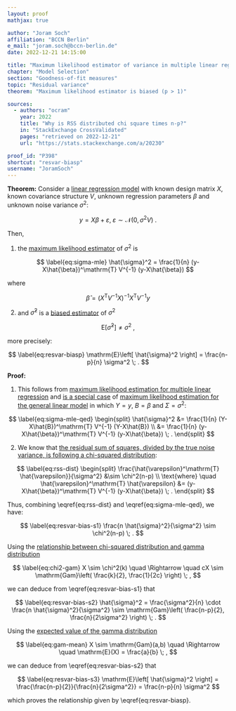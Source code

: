 ```yaml
---
layout: proof
mathjax: true

author: "Joram Soch"
affiliation: "BCCN Berlin"
e_mail: "joram.soch@bccn-berlin.de"
date: 2022-12-21 14:15:00

title: "Maximum likelihood estimator of variance in multiple linear regression is biased"
chapter: "Model Selection"
section: "Goodness-of-fit measures"
topic: "Residual variance"
theorem: "Maximum likelihood estimator is biased (p > 1)"

sources:
  - authors: "ocram"
    year: 2022
    title: "Why is RSS distributed chi square times n-p?"
    in: "StackExchange CrossValidated"
    pages: "retrieved on 2022-12-21"
    url: "https://stats.stackexchange.com/a/20230"

proof_id: "P398"
shortcut: "resvar-biasp"
username: "JoramSoch"
---
```



**Theorem:** Consider a [linear regression model](/D/mlr) with known design matrix $X$, known covariance structure $V$, unknown regression parameters $\beta$ and unknown noise variance $\sigma^2$:

$$ \label{eq:mlr}
y = X\beta + \varepsilon, \; \varepsilon \sim \mathcal{N}(0, \sigma^2 V) \; .
$$

Then,

1) the [maximum likelihood estimator](/D/mle) of $\sigma^2$ is

$$ \label{eq:sigma-mle}
\hat{\sigma}^2 = \frac{1}{n} (y-X\hat{\beta})^\mathrm{T} V^{-1} (y-X\hat{\beta})
$$

where

$$ \label{eq:beta-mle}
\hat{\beta} = (X^\mathrm{T} V^{-1} X)^{-1} X^\mathrm{T} V^{-1} y
$$

2) and $\hat{\sigma}^2$ is a [biased estimator](/D/est-bias) of $\sigma^2$

$$ \label{eq:resvar-var}
\mathrm{E}\left[ \hat{\sigma}^2 \right] \neq \sigma^2 \; ,
$$

more precisely:

$$ \label{eq:resvar-biasp}
\mathrm{E}\left[ \hat{\sigma}^2 \right] = \frac{n-p}{n} \sigma^2 \; .
$$


**Proof:** 

1) This follows from [maximum likelihood estimation for multiple linear regression](/P/mlr-mle) and [is a special case](/P/mlr-glm) of [maximum likelihood estimation for the general linear model](/P/glm-mle) in which $Y = y$, $B = \beta$ and $\Sigma = \sigma^2$:

$$ \label{eq:sigma-mle-qed}
\begin{split}
\hat{\sigma}^2 &= \frac{1}{n} (Y-X\hat{B})^\mathrm{T} V^{-1} (Y-X\hat{B}) \\
&= \frac{1}{n} (y-X\hat{\beta})^\mathrm{T} V^{-1} (y-X\hat{\beta}) \; .
\end{split}
$$

2) We know that [the residual sum of squares, divided by the true noise variance, is following a chi-squared distribution](/P/mlr-rssdist):

$$ \label{eq:rss-dist}
\begin{split}
\frac{\hat{\varepsilon}^\mathrm{T} \hat{\varepsilon}}{\sigma^2} &\sim \chi^2(n-p) \\
\text{where} \quad \hat{\varepsilon}^\mathrm{T} \hat{\varepsilon} &= (y-X\hat{\beta})^\mathrm{T} V^{-1} (y-X\hat{\beta}) \; .
\end{split}
$$

Thus, combining \eqref{eq:rss-dist} and \eqref{eq:sigma-mle-qed}, we have:

$$ \label{eq:resvar-bias-s1}
\frac{n \hat{\sigma}^2}{\sigma^2} \sim \chi^2(n-p) \; .
$$

Using the [relationship between chi-squared distribution and gamma distribution](/P/chi2-gam)

$$ \label{eq:chi2-gam}
X \sim \chi^2(k) \quad \Rightarrow \quad cX \sim \mathrm{Gam}\left( \frac{k}{2}, \frac{1}{2c} \right) \; ,
$$

we can deduce from \eqref{eq:resvar-bias-s1} that

$$ \label{eq:resvar-bias-s2}
\hat{\sigma}^2 = \frac{\sigma^2}{n} \cdot \frac{n \hat{\sigma}^2}{\sigma^2} \sim \mathrm{Gam}\left( \frac{n-p}{2}, \frac{n}{2\sigma^2} \right) \; .
$$

Using the [expected value of the gamma distribution](/P/gam-mean)

$$ \label{eq:gam-mean}
X \sim \mathrm{Gam}(a,b) \quad \Rightarrow \quad \mathrm{E}(X) = \frac{a}{b} \; ,
$$

we can deduce from \eqref{eq:resvar-bias-s2} that

$$ \label{eq:resvar-bias-s3}
\mathrm{E}\left[ \hat{\sigma}^2 \right] = \frac{\frac{n-p}{2}}{\frac{n}{2\sigma^2}} = \frac{n-p}{n} \sigma^2
$$

which proves the relationship given by \eqref{eq:resvar-biasp}.